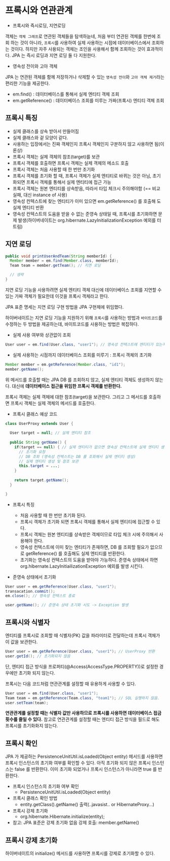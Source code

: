 # 프록시와 연관관계

- 프록시와 즉시로딩, 지연로딩

객체는 `객체 그래프`로 연관된 객체들을 탐색하늗네, 처음 부터 연관된 객체를 한번에 조회 하는 것이 아니라, `프록시`를 사용하여 실제 사용하는 시점에 데이터베이스에서 조회하는 것이다.
하지만 자주 사용되는 객체는 조인을 사용해서 함께 조회하는 것이 효과적이다. JPA 는 즉시 로딩과 지연 로딩 둘 다 지원한다.

- 영속성 전이와 고아 객체

JPA 는 연관된 객체를 함께 저장하거나 삭제할 수 있는 `영속성 전이`와 `고아 객체 제거`라는 편리한 기능을 제공한다.

- em.find() : 데이터베이스를 통해서 실제 엔티티 객체 조회
- em.getReference() : 데이터베이스 조회를 미루는 가짜(프록시) 엔티티 객체 조회

## 프록시 특징

- 실제 클래스를 상속 받아서 만들어짐
- 실제 클래스와 겉 모양이 같다. 
- 사용하는 입장에서는 진짜 객체인지 프록시 객체인지 구분하지 않고 사용하면 됨(이론상)
- 프록시 객체는 실제 객체의 참조(target)를 보관
- 프록시 객체를 호출하면 프록시 객체는 실제 객체의 메소드 호출
- 프록시 객체는 처음 사용할 때 한 번만 초기화
- 프록시 객체를 초기화 할 때, 프록시 객체가 실제 엔티티로 바뀌는 것은 아님, 초기화되면 프록시 객체를 통해서 실제 엔티티에 접근 가능
- 프록시 객체는 원본 엔티티를 상속받음, 따라서 타입 체크시 주의해야함 (== 비교 실패, 대신 instance of 사용) 
- 영속성 컨텍스트에 찾는 엔티티가 이미 있으면 em.getReference() 를 호출해 도 실제 엔티티 반환
- 영속성 컨텍스트의 도움을 받을 수 없는 준영속 상태일 때, 프록시를 초기화하면 문제 발생(하이버네이트는 org.hibernate.LazyInitializationException 예외를 터트림)

## 지연 로딩

```java
public void printUserAndTeam(String memberId) {
  Member member = em.find(Member.class, memberId);
  Team team = member.getTeam(); // 지연 로딩

  // 생략
}
```

지연 로딩 기능을 사용하려면 실제 엔티티 객체 대신에 데이터베이스 조회를 지연할 수 있는 가짜 객체가 필요한데 이것을 프록시 객체라고 한다.

JPA 표준 명세는 지연 로딩 구현 방법을 JPA 구현체에 위임했다. 

하이버네이트는 지연 로딩 기능을 지원하기 위해 `프록시`를 사용하는 방법과 `바이트코드`를 수정하는 두 방법을 제공하는데, 바이트코드를 사용하는 방법은 복잡하다.

- 실제 사용 여부와 상관없이 조회

```java
User user = em.find(User.class, "user1"); // 영속성 컨텍스트에 엔티티가 있는지 조회하고 없으면 DB 에서 조회
```

- 실제 사용하는 시점까지 데이터베이스 조회를 미루기 : 프록시 객체의 초기화

```java
Member member = em.getReference(Member.class, "id1"); 
member.getName();
```

위 메서드를 호출할 때는 JPA DB 를 조회하지 않고, 실제 엔티티 객체도 생성하지 않는다. 대신에 __데이터베이스 접근을 위임한 프록시 객체를 반환한다.__

프록시 객체는 실제 객체에 대한 참조(target)을 보관한다. 그리고 그 메서드를 호출하면 프록시 객체는 실제 객체의 메서드를 호출한다.

- 프록시 클래스 예상 코드

```java
class UserProxy extends User {
  
  User target = null; // 실제 엔티티 참조
  
  public String getName() {
    if(target == null) { // 실제 엔티티가 없으면 영속성 컨텍스트에 실제 엔티티 생성을 요청(= 초기화)
      // 초기화 요청
      // DB 조회 (영속성 컨텍스트는 DB 를 조회해서 실제 엔티티 생성)
      // 실제 엔티티 생성 및 참조 보관
      this.target = ...;
    }
    
    return target.getName();
  }

}
```

- 프록시 특징
  - 처음 사용할 때 한 번만 초기화 된다.
  - 프록시 객체가 초기화 되면 프록시 객체를 통해서 실제 엔티티에 접근할 수 있다.
  - 프록시 객체는 원본 엔티티를 상속받은 객체이므로 타입 체크 시에 주의해서 사용해야 한다.
  - 영속성 컨텍스트에 이미 찾는 엔티티가 존재하면, DB 를 조회할 필요가 없으므로 getReference() 를 호출해도 실제 엔티티를 반환한다.
  - 초기화는 영속성 컨텍스트의 도움을 받아야 가능하다. 준영속 상태에서 하면 org.hibernate.LazyInitiailizationException 예외를 발생 시킨다.

- 준영속 상태에서 초기화

```java
User user = em.getReference(User.class, "user1");
transacation.commit();
em.close(); // 영속성 컨텍스트 종료

user.getName(); // 준영속 상테 초기화 시도 -> Exception 발생
```

## 프록시와 식별자

엔티티를 프록시로 조회할 때 식별자(PK) 값을 파라미터로 전달하는데 프록시 객체가 이 값을 보관한다.
 
```java
User user = em.getReference(User.class, "user1"); // UserProxy 반환
user.getId(); // 초기화되지 않음
```

단, 엔티티 접근 방식을 프로퍼티(@Access(AccessType.PROPERTY))로 설정한 경우에만 초기화 되지 않는다.

프록시는 다음 코드처럼 연관관계를 설정할 때 유용하게 사용할 수 있다.

```java
User user = em.find(User.class, "user1");
Team team = em.getReference(Team.class, "team1"); // SQL 실행하지 않음.
user.setTeam(team);
```

__연관관계를 설정할 때는 식별자 값만 사용하므로 프록시를 사용하면 데이터베이스 접금 횟수를 줄일 수 있다.__ 참고로 연관관계를 설정할 때는 엔티티 접근 방식을 필드로 해도 
프록시를 초기화화지 않는다.

## 프록시 확인

JPA 가 제공하는 PersistenceUnitUtil.isLoaded(Object entity) 메서드를 사용하면 프록시 인스턴스의 초기화 여부를 확인할 수 있다. 아직 초기화 되지 않은 프록시 인스턴스는 false 를 반환한다.
이미 초기화 되었거나 프록시 인스턴스가 아니라면 true 를 반환한다.

- 프록시 인스턴스의 초기화 여부 확인
  - PersistenceUnitUtil.isLoaded(Object entity) 
- 프록시 클래스 확인 방법
  - entity.getClass().getName() 출력(..javasist.. or HibernateProxy…) 
- 프록시 강제 초기화
  - org.hibernate.Hibernate.initialize(entity); 
- 참고: JPA 표준은 강제 초기화 없음 강제 호출: member.getName()

## 프록시 강제 초기화

하이버네이트의 initialize() 메서드를 사용하면 프록시를 강제로 초기화할 수 있다.

